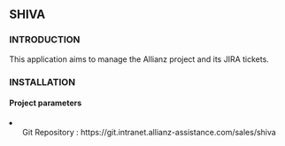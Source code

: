 ## SHIVA

### INTRODUCTION
<p>
This application  aims to manage the Allianz project and its JIRA tickets.<br>
</p>

### INSTALLATION
#### Project parameters
<li>
<ul>Git Repository : https://git.intranet.allianz-assistance.com/sales/shiva</ul>
</li>

